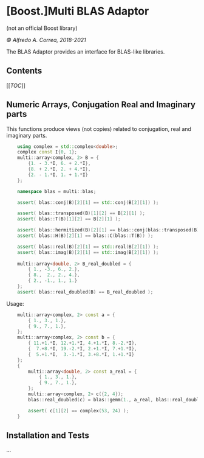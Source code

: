 <!--
(pandoc `#--from gfm` --to html --standalone --metadata title=" " $0 > $0.html) && firefox --new-window $0.html; sleep 5; rm $0.html; exit
-->
# [Boost.]Multi BLAS Adaptor

(not an official Boost library)

_© Alfredo A. Correa, 2018-2021_

The BLAS Adaptor provides an interface for BLAS-like libraries.

## Contents
[[_TOC_]]

## Numeric Arrays, Conjugation Real and Imaginary parts

This functions produce views (not copies) related to conjugation, real and imaginary parts.

```cpp
	using complex = std::complex<double>; 
	complex const I{0, 1};
	multi::array<complex, 2> B = {
		{1. - 3.*I, 6. + 2.*I},
		{8. + 2.*I, 2. + 4.*I},
		{2. - 1.*I, 1. + 1.*I}
	};

	namespace blas = multi::blas;

	assert( blas::conj(B)[2][1] == std::conj(B[2][1]) );

	assert( blas::transposed(B)[1][2] == B[2][1] );
	assert( blas::T(B)[1][2] == B[2][1] );

	assert( blas::hermitized(B)[2][1] == blas::conj(blas::transposed(B)) );
	assert( blas::H(B)[2][1] == blas::C(blas::T(B)) );

	assert( blas::real(B)[2][1] == std::real(B[2][1]) );
	assert( blas::imag(B)[2][1] == std::imag(B[2][1]) );
	
	multi::array<double, 2> B_real_doubled = {
		{ 1., -3., 6., 2.},
		{ 8.,  2., 2., 4.},
		{ 2., -1., 1., 1.}
	};
	assert( blas::real_doubled(B) == B_real_doubled );
```

Usage:
```cpp
	multi::array<complex, 2> const a = {
		{ 1., 3., 1.},
		{ 9., 7., 1.},
	};
	multi::array<complex, 2> const b = {
		{ 11.+1.*I, 12.+1.*I, 4.+1.*I, 8.-2.*I},
		{  7.+8.*I, 19.-2.*I, 2.+1.*I, 7.+1.*I},
		{  5.+1.*I,  3.-1.*I, 3.+8.*I, 1.+1.*I}
	};
	{
		multi::array<double, 2> const a_real = {
			{ 1., 3., 1.},
			{ 9., 7., 1.},
		};
		multi::array<complex, 2> c({2, 4});
		blas::real_doubled(c) = blas::gemm(1., a_real, blas::real_doubled(b));

		assert( c[1][2] == complex(53, 24) );
	}
```

## Installation and Tests

...


